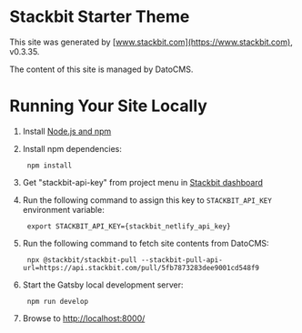 # Stackbit Starter Theme

This site was generated by [www.stackbit.com](https://www.stackbit.com), v0.3.35.

The content of this site is managed by DatoCMS.

# Running Your Site Locally

1. Install [Node.js and npm](https://nodejs.org/en/)

1. Install npm dependencies:

        npm install

1. Get "stackbit-api-key" from project menu in [Stackbit dashboard](https://app.stackbit.com/dashboard)

1. Run the following command to assign this key to `STACKBIT_API_KEY` environment variable:

        export STACKBIT_API_KEY={stackbit_netlify_api_key}

1. Run the following command to fetch site contents from DatoCMS:

        npx @stackbit/stackbit-pull --stackbit-pull-api-url=https://api.stackbit.com/pull/5fb7873283dee9001cd548f9

1. Start the Gatsby local development server:

        npm run develop

1. Browse to [http://localhost:8000/](http://localhost:8000/)
